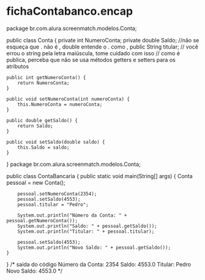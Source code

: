 # fichaContabanco.encap
package br.com.alura.screenmatch.modelos.Conta;

public class Conta {
    private int NumeroConta;
    private double Saldo;
    //não se esqueça que . não é , double entende o . como ,
    public String titular;
    // você errou o string pela letra maiúscula, tome cuidado com isso
    // como é publica, perceba que não se usa métodos getters e setters para os atributos
    
    public int getNumeroConta() {
        return NumeroConta;
    }

    public void setNumeroConta(int numeroConta) {
        this.NumeroConta = numeroConta;
    }

    public double getSaldo() {
        return Saldo;
    }

    public void setSaldo(double saldo) {
        this.Saldo = saldo;
    }
}
package br.com.alura.screenmatch.modelos.Conta;

public class ContaBancaria {
    public static void main(String[] args) {
        Conta pessoal = new Conta();

        pessoal.setNumeroConta(2354);
        pessoal.setSaldo(4553);
        pessoal.titular = "Pedro";

        System.out.println("Número da Conta: " + pessoal.getNumeroConta());
        System.out.println("Saldo: " + pessoal.getSaldo());
        System.out.println("Titular: " + pessoal.titular);

        pessoal.setSaldo(4553);
        System.out.println("Novo Saldo: " + pessoal.getSaldo());
    }
}
/* saída do código
Número da Conta: 2354
Saldo: 4553.0
Titular: Pedro
Novo Saldo: 4553.0 */
